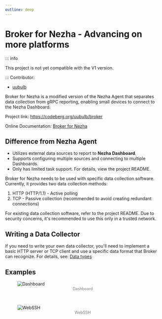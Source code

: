 ```yaml
---
outline: deep
---
```


# Broker for Nezha - Advancing on more platforms
::: info

This project is not yet compatible with the V1 version.

:::
Contributor: 
+ [uubulb](https://codeberg.org/uubulb)

Broker for Nezha is a modified version of the Nezha Agent that separates data collection from gRPC reporting, enabling small devices to connect to the Nezha Dashboard.

Project link: <https://codeberg.org/uubulb/broker>

Online Documentation: [Broker for Nezha](https://broker.kuzu.uk/)

## Difference from Nezha Agent
- Utilizes external data sources to report to **Nezha Dashboard**.
- Supports configuring multiple sources and connecting to multiple Dashboards.
- Only has limited task support. For details, view the project README.

Broker for Nezha needs to be used with specific data collection software. Currently, it provides two data collection methods:
1. HTTP (HTTP/1.1) - Active polling
2. TCP - Passive collection (recommended to avoid creating redundant connections)

For existing data collection software, refer to the project README. Due to security concerns, it's recommended to use this only in a trusted network.

## Writing a Data Collector
If you need to write your own data collector, you'll need to implement a basic HTTP server or TCP client and use a specific data format that Broker can recognize. For details, see: [Data types](https://broker.kuzu.uk/en/configuration/type/)

## Examples
<figure>
    <img src="/images/case7/dashboard.jpg" alt="Dashboard">
    <figcaption style="font-size: 0.9em; color: gray; text-align: center;">
    Dashboard
    </figcaption>
</figure>
<br />
<figure>
    <img src="/images/case7/webssh.jpg" alt="WebSSH">
    <figcaption style="font-size: 0.9em; color: gray; text-align: center;">
    WebSSH
    </figcaption>
</figure>
